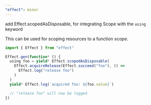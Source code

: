 ```yaml
---
"effect": minor
---
```


add Effect.scopedAsDisposable, for integrating Scope with the `using` keyword

This can be used for scoping resources to a function scope.

```ts
import { Effect } from "effect"

Effect.gen(function* () {
  using foo = yield* Effect.scopedAsDisposable(
    Effect.acquireRelease(Effect.succeed("foo"), () =>
      Effect.log("release foo")
    )
  )
  yield* Effect.log(`acquired foo: ${foo.value}`)

  // "release foo" will now be logged
})
```
